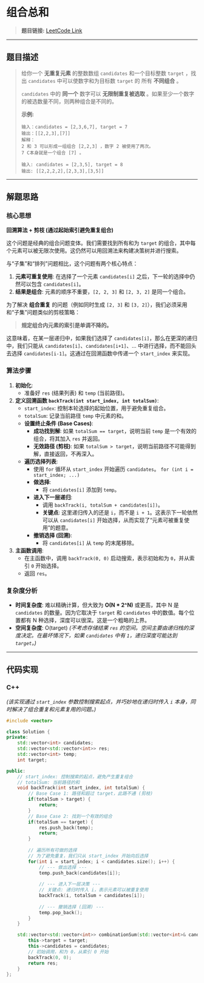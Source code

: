 # 组合总和

> **题目链接:** [LeetCode Link](https://leetcode.cn/problems/combination-sum/)

---

## 题目描述

> 给你一个 **无重复元素** 的整数数组 `candidates` 和一个目标整数 `target` ，找出 `candidates` 中可以使数字和为目标数 `target` 的 所有 **不同组合** 。
>
> `candidates` 中的 **同一个** 数字可以 **无限制重复被选取** 。如果至少一个数字的被选数量不同，则两种组合是不同的。
>
> **示例:**
> ```
> 输入：candidates = [2,3,6,7], target = 7
> 输出：[[2,2,3],[7]]
> 解释：
> 2 和 3 可以形成一组组合 [2,2,3] ，数字 2 被使用了两次。
> 7 C本身就是一个组合 [7] 。
> ```
>
> ```
> 输入: candidates = [2,3,5], target = 8
> 输出: [[2,2,2,2],[2,3,3],[3,5]]
> ```

---

## 解题思路

### 核心思想
**回溯算法 + 剪枝 (通过起始索引避免重复组合)**

这个问题是经典的组合问题变体。我们需要找到所有和为 `target` 的组合，其中每个元素可以被无限次使用。这仍然可以用回溯法来构建决策树并进行搜索。

与“子集”和“排列”问题相比，这个问题有两个核心特点：
1.  **元素可重复使用**: 在选择了一个元素 `candidates[i]` 之后，下一轮的选择中仍然可以包含 `candidates[i]`。
2.  **结果是组合**: 元素的顺序不重要，`[2, 2, 3]` 和 `[2, 3, 2]` 是同一个组合。

为了解决 **组合重复** 的问题（例如同时生成 `[2, 3]` 和 `[3, 2]`），我们必须采用和“子集”问题类似的剪枝策略：
> **规定组合内元素的索引是单调不降的。**

这意味着，在某一层递归中，如果我们选择了 `candidates[i]`，那么在更深的递归中，我们只能从 `candidates[i]`、`candidates[i+1]`、... 中进行选择，而不能回头去选择 `candidates[i-1]`。这通过在回溯函数中传递一个 `start_index` 来实现。

### 算法步骤
1.  **初始化**:
    *   准备好 `res` (结果列表) 和 `temp` (当前路径)。
2.  **定义回溯函数 `backTrack(int start_index, int totalSum)`**:
    *   `start_index`: 控制本轮选择的起始位置，用于避免重复组合。
    *   `totalSum`: 记录当前路径 `temp` 中元素的和。
    *   **设置终止条件 (Base Cases)**:
        *   **成功找到解**: 如果 `totalSum == target`，说明当前 `temp` 是一个有效的组合，将其加入 `res` 并返回。
        *   **无效路径 (剪枝)**: 如果 `totalSum > target`，说明当前路径不可能得到解，直接返回，不再深入。
    *   **遍历选择列表**:
        *   使用 `for` 循环从 `start_index` 开始遍历 `candidates`。 `for (int i = start_index; ...)`
        *   **做选择**:
            *   将 `candidates[i]` 添加到 `temp`。
        *   **进入下一层递归**:
            *   调用 `backTrack(i, totalSum + candidates[i])`。
            *   **关键点**: 这里递归传入的还是 `i`，而不是 `i + 1`。这表示下一轮依然可以从 `candidates[i]` 开始选择，从而实现了“元素可被重复使用”的题意。
        *   **撤销选择 (回溯)**:
            *   将 `candidates[i]` 从 `temp` 的末尾移除。
3.  **主函数调用**:
    *   在主函数中，调用 `backTrack(0, 0)` 启动搜索，表示初始和为 `0`，并从索引 `0` 开始选择。
    *   返回 `res`。

### 复杂度分析
- **时间复杂度**: 难以精确计算，但大致为 **O(N * 2^N)** 或更高，其中 N 是 `candidates` 的数量。因为它取决于 `target` 和 `candidates` 中的数值。每个位置都有 N 种选择，深度可以很深。这是一个粗略的上界。
- **空间复杂度**: O(target)
  *(不考虑存储结果 `res` 的空间。空间主要由递归栈的深度决定。在最坏情况下，如果 `candidates` 中有 `1`，递归深度可能达到 `target`。)*

---

## 代码实现

### C++ 
*(该实现通过 `start_index` 参数控制搜索起点，并巧妙地在递归时传入 `i` 本身，同时解决了组合重复和元素复用的问题。)*
```cpp
#include <vector>

class Solution {
private:
    std::vector<int> candidates;
    std::vector<std::vector<int>> res;
    std::vector<int> temp;
    int target;

public:
    // start_index: 控制搜索的起点，避免产生重复组合
    // totalSum: 当前路径的和
    void backTrack(int start_index, int totalSum) {
        // Base Case 1: 路径和超过 target，此路不通 (剪枝)
        if(totalSum > target) {
            return;
        }
        // Base Case 2: 找到一个有效的组合
        if(totalSum == target) {
            res.push_back(temp);
            return;
        }
        
        // 遍历所有可做的选择
        // 为了避免重复，我们只从 start_index 开始向后选择
        for(int i = start_index; i < candidates.size(); i++) {
            // --- 做出选择 ---
            temp.push_back(candidates[i]);
            
            // --- 进入下一层决策 ---
            // 关键点: 递归时传入 i，表示元素可以被重复使用
            backTrack(i, totalSum + candidates[i]);
            
            // --- 撤销选择 (回溯) ---
            temp.pop_back();
        }
    }

    std::vector<std::vector<int>> combinationSum(std::vector<int>& candidates, int target) {
        this->target = target;
        this->candidates = candidates;
        // 初始调用，和为 0，从索引 0 开始
        backTrack(0, 0);
        return res;
    }
};
```